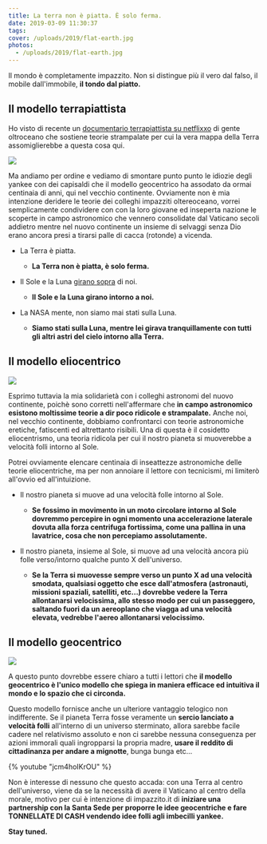 ```yaml
---
title: La terra non è piatta. È solo ferma.
date: 2019-03-09 11:30:37
tags:
cover: /uploads/2019/flat-earth.jpg
photos:
  - /uploads/2019/flat-earth.jpg
---
```

Il mondo è completamente impazzito. 
Non si distingue più il vero dal falso, il mobile dall'immobile, __il tondo dal piatto.__

## Il modello terrapiattista

Ho visto di recente un [documentario terrapiattista su netflixxo](https://www.netflix.com/title/81015076) di gente oltroceano che sostiene teorie strampalate per cui la vera mappa della Terra assomiglierebbe a questa cosa qui.

![](/uploads/2019/orlando-ferguson-flat-earth-map.jpg)

Ma andiamo per ordine e vediamo di smontare punto punto le idiozie degli yankee con dei capisaldi che il modello geocentrico ha assodato da ormai centinaia di anni, qui nel vecchio continente.
Ovviamente non è mia intenzione deridere le teorie dei colleghi impazziti oltereoceano, vorrei semplicamente condividere con con la loro giovane ed inseperta nazione le scoperte in campo astronomico che vennero consolidate dal Vaticano secoli addietro mentre nel nuovo continente un insieme di selvaggi senza Dio erano ancora presi a tirarsi palle di cacca (rotonde) a vicenda.

* La Terra è piatta.
  * __La Terra non è piatta, è solo ferma.__

* Il Sole e la Luna [girano sopra](http://walter.bislins.ch/bloge/index.asp?page=flat+earth+dome+model) di noi.
  * __Il Sole e la Luna girano intorno a noi.__

* La NASA mente, non siamo mai stati sulla Luna.
  * __Siamo stati sulla Luna, mentre lei girava tranquillamente con tutti gli altri astri del cielo intorno alla Terra.__

## Il modello eliocentrico

![](/uploads/2019/eliocentrismo.jpg)

Esprimo tuttavia la mia solidarietà con i colleghi astronomi del nuovo continente, poichè sono corretti nell'affermare che __in campo astronomico esistono moltissime teorie a dir poco ridicole e strampalate.__
Anche noi, nel vecchio continente, dobbiamo confrontarci con teorie astronomiche eretiche, fatiscenti ed altrettanto risibili.
Una di questa è il cosidetto eliocentrismo, una teoria ridicola per cui il nostro pianeta si muoverebbe a velocità folli intorno al Sole.

Potrei ovviamente elencare centinaia di inseattezze astronomiche delle teorie eliocentriche, ma per non annoiare il lettore con tecnicismi, mi limiterò all'ovvio ed all'intuizione.

* Il nostro pianeta si muove ad una velocità folle intorno al Sole.
  * __Se fossimo in movimento in un moto circolare intorno al Sole dovremmo percepire in ogni momento una accelerazione laterale dovuta alla forza centrifuga fortissima, come una pallina in una lavatrice, cosa che non percepiamo assolutamente.__

* Il nostro pianeta, insieme al Sole, si muove ad una velocità ancora più folle verso/intorno qualche punto X dell'universo.
  * __Se la Terra si muovesse sempre verso un punto X ad una velocità smodata, qualsiasi oggetto che esce dall'atmosfera (astronauti, missioni spaziali, satelliti, etc...) dovrebbe vedere la Terra allontanarsi velocissima, allo stesso modo per cui un passeggero, saltando fuori da un aereoplano che viagga ad una velocità elevata, vedrebbe l'aereo allontanarsi velocissimo.__

## Il modello geocentrico

![](/uploads/2019/bartolomeu-velho-1568.jpg)

A questo punto dovrebbe essere chiaro a tutti i lettori che __il modello geocentrico è l'unico modello che spiega in maniera efficace ed intuitiva il mondo e lo spazio che ci circonda.__

Questo modello fornisce anche un ulteriore vantaggio telogico non indifferente.
Se il pianeta Terra fosse veramente un __sercio lanciato a velocità folli__ all'interno di un universo sterminato, allora sarebbe facile cadere nel relativismo assoluto e non ci sarebbe nessuna conseguenza per azioni immorali quali ingropparsi la propria madre, __usare il reddito di cittadinanza per andare a mignotte__, bunga bunga etc...

{% youtube "jcm4hoIKrOU" %}

Non è interesse di nessuno che questo accada: con una Terra al centro dell'universo, viene da se la necessità di avere il Vaticano al centro della morale, motivo per cui è intenzione di impazzito.it di __iniziare una partnership con la Santa Sede per proporre le idee geocentriche e fare TONNELLATE DI CASH vendendo idee folli agli imbecilli yankee.__

__Stay tuned.__